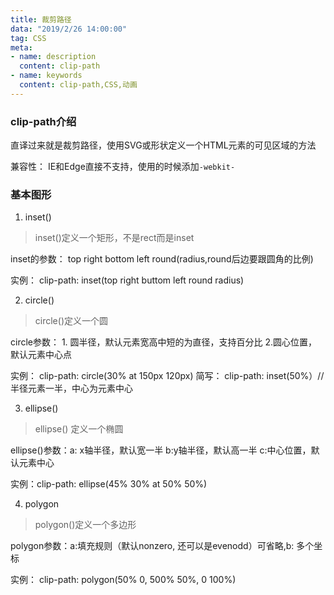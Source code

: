 ```yaml
---
title: 裁剪路径
data: "2019/2/26 14:00:00"
tag: CSS
meta: 
- name: description
  content: clip-path
- name: keywords
  content: clip-path,CSS,动画
---
```


### clip-path介绍
直译过来就是裁剪路径，使用SVG或形状定义一个HTML元素的可见区域的方法

兼容性： IE和Edge直接不支持，使用的时候添加`-webkit-`

### 基本图形
1. inset()

>inset()定义一个矩形，不是rect而是inset

inset的参数： top right bottom left round(radius,round后边要跟圆角的比例)

实例： clip-path: inset(top right buttom left round radius)


2. circle()
> circle()定义一个圆

circle参数： 1. 圆半径，默认元素宽高中短的为直径，支持百分比 2.圆心位置，默认元素中心点

实例： clip-path: circle(30% at 150px 120px)
简写： clip-path: inset(50%）//半径元素一半，中心为元素中心

3. ellipse()

>ellipse() 定义一个椭圆

ellipse()参数：a: x轴半径，默认宽一半 b:y轴半径，默认高一半 c:中心位置，默认元素中心

实例：clip-path: ellipse(45% 30% at 50% 50%)

4. polygon
> polygon()定义一个多边形

polygon参数：a:填充规则（默认nonzero, 还可以是evenodd）可省略,b: 多个坐标

实例： clip-path: polygon(50% 0, 500% 50%, 0 100%)

<css-clip-path></css-clip-path>

